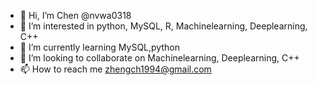 - 👋 Hi, I’m Chen @nvwa0318
- 👀 I’m interested in python, MySQL, R, Machinelearning, Deeplearning, C++
- 🌱 I’m currently learning MySQL,python
- 💞️ I’m looking to collaborate on Machinelearning, Deeplearning, C++
- 📫 How to reach me zhengch1994@gmail.com 

<!---
nvwa0318/nvwa0318 is a ✨ special ✨ repository because its `README.md` (this file) appears on your GitHub profile.
You can click the Preview link to take a look at your changes.
--->
